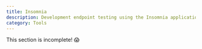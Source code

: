 ```yaml
---
title: Insomnia
description: Development endpoint testing using the Insomnia application.
category: Tools
---
```


<alert type="info">

This section is incomplete! 😱

</alert>
